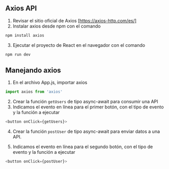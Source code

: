 ## Axios API
1. Revisar el sitio oficial de Axios [https://axios-http.com/es/]
2. Instalar axios desde npm con el comando 
```sh
npm install axios
```
3. Ejecutar el proyecto de React en el navegador con el comando
```sh
npm run dev
```

## Manejando axios
1. En el archivo App.js, importar axios
```javascript
import axios from 'axios'
```
2. Crear la función `getUsers` de tipo async-await para consumir una API
3. Indicamos el evento en línea para el primer botón, con el tipo de evento y la función a ejecutar 
```javascript
<button onClick={getUsers}>
```
4. Crear la función `postUser` de tipo async-await para enviar datos a una API.

5. Indicamos el evento en línea para el segundo botón, con el tipo de evento y la función a ejecutar 
```javascript
<button onClick={postUser}>
```